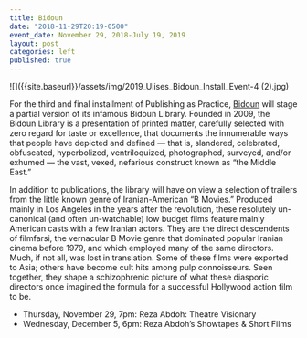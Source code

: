 ```yaml
---
title: Bidoun
date: "2018-11-29T20:19-0500"
event_date: November 29, 2018-July 19, 2019
layout: post
categories: left
published: true
---
```


![]({{site.baseurl}}/assets/img/2019_Ulises_Bidoun_Install_Event-4 (2).jpg)

For the third and final installment of Publishing as Practice, [Bidoun](https://bidoun.org/) will stage a partial version of its infamous Bidoun Library. Founded in 2009, the Bidoun Library is a presentation of printed matter, carefully selected with zero regard for taste or excellence, that documents the innumerable ways that people have depicted and defined — that is, slandered, celebrated, obfuscated, hyperbolized, ventriloquized, photographed, surveyed, and/or exhumed — the vast, vexed, nefarious construct known as “the Middle East.”

In addition to publications, the library will have on view a selection of trailers from the little known genre of Iranian-American “B Movies.” Produced mainly in Los Angeles in the years after the revolution, these resolutely un-canonical (and often un-watchable) low budget films feature mainly American casts with a few Iranian actors. They are the direct descendents of filmfarsi, the vernacular B Movie genre that dominated popular Iranian cinema before 1979, and which employed many of the same directors. Much, if not all, was lost in translation. Some of these films were exported to Asia; others have become cult hits among pulp connoisseurs. Seen together, they shape a schizophrenic picture of what these diasporic directors once imagined the formula for a successful Hollywood action film to be.

- Thursday, November 29, 7pm: Reza Abdoh: Theatre Visionary
- Wednesday, December 5, 6pm: Reza Abdoh’s Showtapes & Short Films
